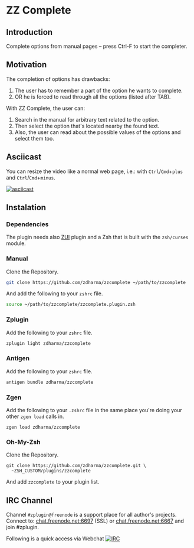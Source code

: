 # ZZ Complete

## Introduction

Complete options from manual pages – press Ctrl-F to start the completer.

## Motivation

The completion of options has drawbacks:

1. The user has to remember a part of the option he wants to complete.
2. OR he is forced to read through all the options (listed after TAB).

With ZZ Complete, the user can:

1. Search in the manual for arbitrary text related to the option.
2. Then select the option that's located nearby the found text.
3. Also, the user can read about the possible values of the options and select them too.

## Asciicast

You can resize the video like a normal web page, i.e.: with `Ctrl`/`Cmd`+`plus`
and `Ctrl`/`Cmd`+`minus`.

[![asciicast](https://asciinema.org/a/293365.svg)](https://asciinema.org/a/293365)

## Instalation

### Dependencies

The plugin needs also [ZUI](https://github.com/zdharma/ZUI) plugin and a Zsh
that is built with the `zsh/curses` module.

### Manual

Clone the Repository.

```zsh
git clone https://github.com/zdharma/zzcomplete ~/path/to/zzcomplete
```

And add the following to your `zshrc` file.
```zsh
source ~/path/to/zzcomplete/zzcomplete.plugin.zsh
```

### Zplugin

Add the following to your `zshrc` file.

```zsh
zplugin light zdharma/zzcomplete
```

### Antigen

Add the following to your `zshrc` file.

```zsh
antigen bundle zdharma/zzcomplete
```

### Zgen

Add the following to your `.zshrc` file in the same place you're doing
your other `zgen load` calls in.

```
zgen load zdharma/zzcomplete
```

### Oh-My-Zsh

Clone the Repository.

```
git clone https://github.com/zdharma/zzcomplete.git \
  ~ZSH_CUSTOM/plugins/zzcomplete
```

And add `zzcomplete` to your plugin list.

## IRC Channel

Channel `#zplugin@freenode` is a support place for all author's projects. Connect to:
[chat.freenode.net:6697](ircs://chat.freenode.net:6697/%23zplugin) (SSL) or [chat.freenode.net:6667](irc://chat.freenode.net:6667/%23zplugin)
 and join #zplugin.

Following is a quick access via Webchat [![IRC](https://kiwiirc.com/buttons/chat.freenode.net/zplugin.png)](https://kiwiirc.com/client/chat.freenode.net:+6697/#zplugin)

